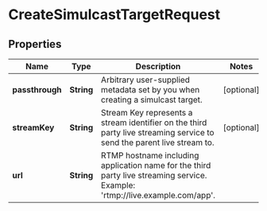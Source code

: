 

# CreateSimulcastTargetRequest

## Properties

Name | Type | Description | Notes
------------ | ------------- | ------------- | -------------
**passthrough** | **String** | Arbitrary user-supplied metadata set by you when creating a simulcast target. |  [optional]
**streamKey** | **String** | Stream Key represents a stream identifier on the third party live streaming service to send the parent live stream to. |  [optional]
**url** | **String** | RTMP hostname including application name for the third party live streaming service. Example: &#39;rtmp://live.example.com/app&#39;. | 



